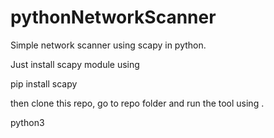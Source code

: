 # pythonNetworkScanner
Simple network scanner using scapy in python.

Just install scapy module using

pip install scapy

then clone this repo, go to repo folder and run the tool using .

python3 


